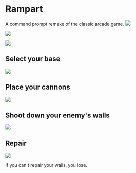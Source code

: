 Rampart
=======
A command prompt remake of the classic arcade game.
![](https://raw.github.com/BenLorantfy/rampart/master/images/title.png)

![](https://raw.github.com/BenLorantfy/rampart/master/images/controls.png)

![](https://raw.github.com/BenLorantfy/rampart/master/images/chaotic.png)

Select your base
----------------
![](https://raw.github.com/BenLorantfy/rampart/master/images/selectbase.png)

Place your cannons
------------------
![](https://raw.github.com/BenLorantfy/rampart/master/images/placecannons.png)

Shoot down your enemy's walls
-----------------------------
![](https://raw.github.com/BenLorantfy/rampart/master/images/firecannons.png)

Repair
------
![](https://raw.github.com/BenLorantfy/rampart/master/images/repairwalls.png)

If you can't repair your walls, you lose.
